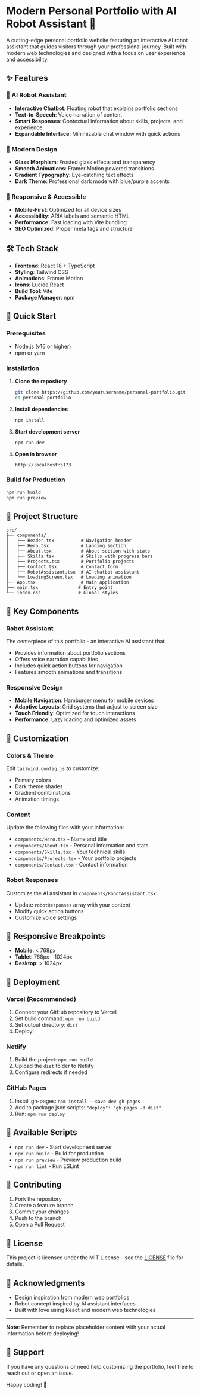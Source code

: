 # Modern Personal Portfolio with AI Robot Assistant 🤖

A cutting-edge personal portfolio website featuring an interactive AI robot assistant that guides visitors through your professional journey. Built with modern web technologies and designed with a focus on user experience and accessibility.

## ✨ Features

### 🤖 AI Robot Assistant
- **Interactive Chatbot**: Floating robot that explains portfolio sections
- **Text-to-Speech**: Voice narration of content
- **Smart Responses**: Contextual information about skills, projects, and experience
- **Expandable Interface**: Minimizable chat window with quick actions

### 🎨 Modern Design
- **Glass Morphism**: Frosted glass effects and transparency
- **Smooth Animations**: Framer Motion powered transitions
- **Gradient Typography**: Eye-catching text effects
- **Dark Theme**: Professional dark mode with blue/purple accents

### 📱 Responsive & Accessible
- **Mobile-First**: Optimized for all device sizes
- **Accessibility**: ARIA labels and semantic HTML
- **Performance**: Fast loading with Vite bundling
- **SEO Optimized**: Proper meta tags and structure

## 🛠️ Tech Stack

- **Frontend**: React 18 + TypeScript
- **Styling**: Tailwind CSS
- **Animations**: Framer Motion
- **Icons**: Lucide React
- **Build Tool**: Vite
- **Package Manager**: npm

## 🚀 Quick Start

### Prerequisites
- Node.js (v16 or higher)
- npm or yarn

### Installation

1. **Clone the repository**
   ```bash
   git clone https://github.com/yourusername/personal-portfolio.git
   cd personal-portfolio
   ```

2. **Install dependencies**
   ```bash
   npm install
   ```

3. **Start development server**
   ```bash
   npm run dev
   ```

4. **Open in browser**
   ```
   http://localhost:5173
   ```

### Build for Production

```bash
npm run build
npm run preview
```

## 📁 Project Structure

```
src/
├── components/
│   ├── Header.tsx          # Navigation header
│   ├── Hero.tsx            # Landing section
│   ├── About.tsx           # About section with stats
│   ├── Skills.tsx          # Skills with progress bars
│   ├── Projects.tsx        # Portfolio projects
│   ├── Contact.tsx         # Contact form
│   ├── RobotAssistant.tsx  # AI chatbot assistant
│   └── LoadingScreen.tsx   # Loading animation
├── App.tsx                 # Main application
├── main.tsx               # Entry point
└── index.css              # Global styles
```

## 🎯 Key Components

### Robot Assistant
The centerpiece of this portfolio - an interactive AI assistant that:
- Provides information about portfolio sections
- Offers voice narration capabilities
- Includes quick action buttons for navigation
- Features smooth animations and transitions

### Responsive Design
- **Mobile Navigation**: Hamburger menu for mobile devices
- **Adaptive Layouts**: Grid systems that adjust to screen size
- **Touch Friendly**: Optimized for touch interactions
- **Performance**: Lazy loading and optimized assets

## 🎨 Customization

### Colors & Theme
Edit `tailwind.config.js` to customize:
- Primary colors
- Dark theme shades
- Gradient combinations
- Animation timings

### Content
Update the following files with your information:
- `components/Hero.tsx` - Name and title
- `components/About.tsx` - Personal information and stats
- `components/Skills.tsx` - Your technical skills
- `components/Projects.tsx` - Your portfolio projects
- `components/Contact.tsx` - Contact information

### Robot Responses
Customize the AI assistant in `components/RobotAssistant.tsx`:
- Update `robotResponses` array with your content
- Modify quick action buttons
- Customize voice settings

## 📱 Responsive Breakpoints

- **Mobile**: < 768px
- **Tablet**: 768px - 1024px
- **Desktop**: > 1024px

## 🚀 Deployment

### Vercel (Recommended)
1. Connect your GitHub repository to Vercel
2. Set build command: `npm run build`
3. Set output directory: `dist`
4. Deploy!

### Netlify
1. Build the project: `npm run build`
2. Upload the `dist` folder to Netlify
3. Configure redirects if needed

### GitHub Pages
1. Install gh-pages: `npm install --save-dev gh-pages`
2. Add to package.json scripts: `"deploy": "gh-pages -d dist"`
3. Run: `npm run deploy`

## 🔧 Available Scripts

- `npm run dev` - Start development server
- `npm run build` - Build for production
- `npm run preview` - Preview production build
- `npm run lint` - Run ESLint

## 🤝 Contributing

1. Fork the repository
2. Create a feature branch
3. Commit your changes
4. Push to the branch
5. Open a Pull Request

## 📄 License

This project is licensed under the MIT License - see the [LICENSE](LICENSE) file for details.

## 🙏 Acknowledgments

- Design inspiration from modern web portfolios
- Robot concept inspired by AI assistant interfaces
- Built with love using React and modern web technologies

---

**Note**: Remember to replace placeholder content with your actual information before deploying!

## 📧 Support

If you have any questions or need help customizing the portfolio, feel free to reach out or open an issue.

Happy coding! 🚀
